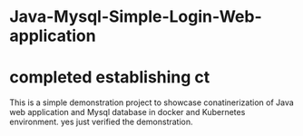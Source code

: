 # Java-Mysql-Simple-Login-Web-application
# completed establishing ct



This is a simple demonstration project to showcase conatinerization of Java web application and Mysql database in docker and Kubernetes environment.
yes just verified the demonstration.

